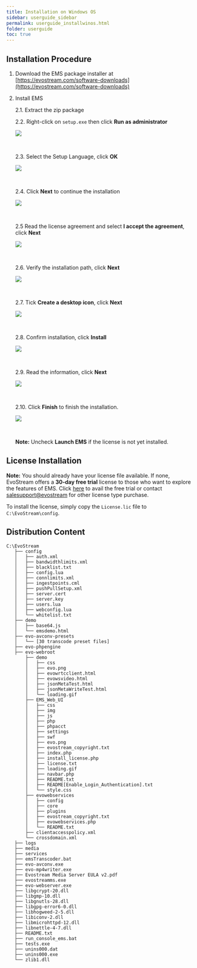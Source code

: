 ```yaml
---
title: Installation on Windows OS
sidebar: userguide_sidebar
permalink: userguide_installwinos.html
folder: userguide
toc: true
---
```



## Installation Procedure

1. Download the EMS package installer at [https://evostream.com/software-downloads](https://evostream.com/software-downloads)

2. Install EMS 

   2.1. Extract the zip package

   2.2. Right-click on `setup.exe` then click **Run as administrator**

   ![](../images/userguide/qsgfw1.jpg)

   ​

   2.3. Select the Setup Language, click **OK**

   ![](../images/userguide/qsgfw2.jpg)

   ​

   2.4. Click **Next** to continue the installation

   ![](../images/userguide/qsgfw3.jpg)

   ​

   2.5 Read the license agreement and select **I accept the agreement**, click **Next**

   ![](../images/userguide/qsgfw4.jpg)

   ​

   2.6. Verify the installation path, click **Next**

   ![](../images/userguide/qsgfw5.jpg)

   ​

   2.7. Tick **Create a desktop icon**, click **Next**

   ![](../images/userguide/qsgfw6.jpg)

   ​

   2.8. Confirm installation, click **Install**

   ![](../images/userguide/qsgfw7.jpg)

   ​

   2.9. Read the information, click **Next**

   ![](../images/userguide/qsgfw8.jpg)

   ​

   2.10. Click **Finish** to finish the installation.  

   ![](../images/userguide/qsgfw9.jpg)

   ​

   **Note:** Uncheck **Launch EMS** if the license is not yet installed.






## License Installation

**Note:** You should already have your license file available. If none, EvoStream offers a **30-day free trial** license to those who want to explore the features of EMS. Click [here](https://evostream.com/free-trial/) to avail the free trial or contact [salesupport@evostream](mailto:salessupport@evostream.com) for other license type purchase.

To install the license, simply copy the `License.lic` file to `C:\EvoStream\config`.





## Distribution Content

```
C:\EvoStream
   ├── config
   │   ├── auth.xml
   │   ├── bandwidthlimits.xml
   │   ├── blacklist.txt
   │   ├── config.lua
   │   ├── connlimits.xml
   │   ├── ingestpoints.cml
   │   ├── pushPullSetup.xml
   │   ├── server.cert
   │   ├── server.key
   │   ├── users.lua
   │   ├── webconfig.lua
   │   └── whitelist.txt
   ├── demo
   │   ├── base64.js
   │   └── emsdemo.html
   ├── evo-avconv-presets
   │   └── [30 transcode preset files]
   ├── evo-phpengine
   ├── evo-webroot
       ├── demo
       │   ├── css
       │   ├── evo.png
       │   ├── evowrtcclient.html
       │   ├── evowsvideo.html
       │   ├── jsonMetaTest.html
       │   ├── jsonMetaWriteTest.html
       │   └── loading.gif
       ├── EMS_Web_UI
       │   ├── css
       │   ├── img
       │   ├── js
       │   ├── php
       │   ├── phpacct
       │   ├── settings
       │   ├── swf
       │   ├── evo.png
       │   ├── evostream_copyright.txt
       │   ├── index.php
       │   ├── install_license.php
       │   ├── license.txt
       │   ├── loading.gif
       │   ├── navbar.php
       │   ├── README.txt
       │   ├── README[Enable_Login_Authentication].txt
       │   └── style.css
       ├── evowebservices
       │   ├── config
       │   ├── core
       │   ├── plugins
       │   ├── evostream_copyright.txt
       │   ├── evowebservices.php   
       │   └── README.txt
       ├── clientaccesspolicy.xml
       └── crossdomain.xml
   ├── logs
   ├── media
   ├── services
   ├── emsTranscoder.bat
   ├── evo-avconv.exe
   ├── evo-mp4writer.exe
   ├── Evostream Media Server EULA v2.pdf
   ├── evostreamms.exe
   ├── evo-webserver.exe
   ├── libgcrypt-20.dll
   ├── libgmp-10.dll
   ├── libgnutls-28.dll
   ├── libgpg-error6-0.dll
   ├── libhogweed-2-5.dll
   ├── libiconv-2.dll
   ├── libmicrohttpd-12.dll
   ├── libnettle-4-7.dll
   ├── README.txt
   ├── run_console_ems.bat
   ├── tests.exe
   ├── unins000.dat
   ├── unins000.exe
   └── zlib1.dll
```
